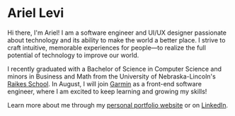 # Ariel Levi

Hi there, I'm Ariel! I am a software engineer and UI/UX designer passionate about technology and its ability to make the world a better place. I strive to craft intuitive, memorable experiences for people&mdash;to realize the full potential of technology to improve our world.

I recently graduated with a Bachelor of Science in Computer Science and minors in Business and Math from the University of Nebraska-Lincoln's [Raikes School](https://raikes.unl.edu/). In August, I will join [Garmin](https://www.garmin.com/en-US/company/about-garmin/) as a front-end software engineer, where I am excited to keep learning and growing my skills!

Learn more about me through my [personal portfolio website](https://alevi22.github.io/) or on [LinkedIn](https://www.linkedin.com/in/ariel-levi/).
